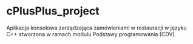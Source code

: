 # cPlusPlus_project
Aplikacja konsolowa zarządzająca zamówieniami w restauracji w języku C++ stworzona w ramach modulu Podstawy programowania (CDV).
